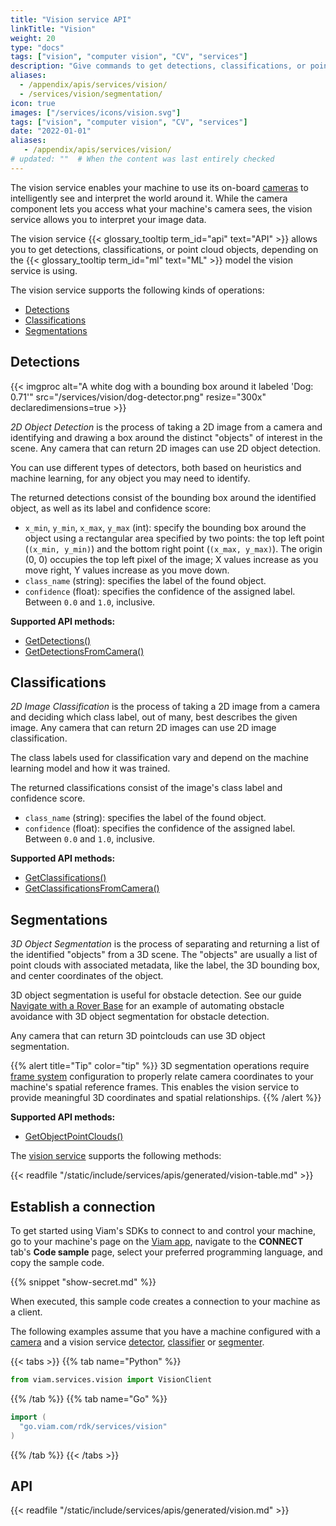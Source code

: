 ```yaml
---
title: "Vision service API"
linkTitle: "Vision"
weight: 20
type: "docs"
tags: ["vision", "computer vision", "CV", "services"]
description: "Give commands to get detections, classifications, or point cloud objects, depending on the ML model the vision service is using."
aliases:
  - /appendix/apis/services/vision/
  - /services/vision/segmentation/
icon: true
images: ["/services/icons/vision.svg"]
tags: ["vision", "computer vision", "CV", "services"]
date: "2022-01-01"
aliases:
   - /appendix/apis/services/vision/
# updated: ""  # When the content was last entirely checked
---
```


The vision service enables your machine to use its on-board [cameras](/operate/reference/components/camera/) to intelligently see and interpret the world around it.
While the camera component lets you access what your machine's camera sees, the vision service allows you to interpret your image data.

The vision service {{< glossary_tooltip term_id="api" text="API" >}} allows you to get detections, classifications, or point cloud objects, depending on the {{< glossary_tooltip term_id="ml" text="ML" >}} model the vision service is using.

The vision service supports the following kinds of operations:

- [Detections](#detections)
- [Classifications](#classifications)
- [Segmentations](#segmentations)

## Detections

<div class="td-max-width-on-larger-screens">
  <div class="alignright" >
    {{< imgproc alt="A white dog with a bounding box around it labeled 'Dog: 0.71'" src="/services/vision/dog-detector.png" resize="300x" declaredimensions=true >}}
  </div>
</div>

_2D Object Detection_ is the process of taking a 2D image from a camera and identifying and drawing a box around the distinct "objects" of interest in the scene.
Any camera that can return 2D images can use 2D object detection.

You can use different types of detectors, both based on heuristics and machine learning, for any object you may need to identify.

The returned detections consist of the bounding box around the identified object, as well as its label and confidence score:

- `x_min`, `y_min`, `x_max`, `y_max` (int): specify the bounding box around the object using a rectangular area specified by two points: the top left point (`(x_min, y_min)`) and the bottom right point (`(x_max, y_max)`). The origin (0, 0) occupies the top left pixel of the image; X values increase as you move right, Y values increase as you move down.
- `class_name` (string): specifies the label of the found object.
- `confidence` (float): specifies the confidence of the assigned label.
  Between `0.0` and `1.0`, inclusive.

**Supported API methods:**

- [GetDetections()](/dev/reference/apis/services/vision/#getdetections)
- [GetDetectionsFromCamera()](/dev/reference/apis/services/vision/#getdetectionsfromcamera)

## Classifications

_2D Image Classification_ is the process of taking a 2D image from a camera and deciding which class label, out of many, best describes the given image.
Any camera that can return 2D images can use 2D image classification.

The class labels used for classification vary and depend on the machine learning model and how it was trained.

The returned classifications consist of the image's class label and confidence score.

- `class_name` (string): specifies the label of the found object.
- `confidence` (float): specifies the confidence of the assigned label.
  Between `0.0` and `1.0`, inclusive.

**Supported API methods:**

- [GetClassifications()](/dev/reference/apis/services/vision/#getclassifications)
- [GetClassificationsFromCamera()](/dev/reference/apis/services/vision/#getclassificationsfromcamera)

## Segmentations

_3D Object Segmentation_ is the process of separating and returning a list of the identified "objects" from a 3D scene.
The "objects" are usually a list of point clouds with associated metadata, like the label, the 3D bounding box, and center coordinates of the object.

3D object segmentation is useful for obstacle detection.
See our guide [Navigate with a Rover Base](/tutorials/services/navigate-with-rover-base/#next-steps-automate-obstacle-detection) for an example of automating obstacle avoidance with 3D object segmentation for obstacle detection.

Any camera that can return 3D pointclouds can use 3D object segmentation.

{{% alert title="Tip" color="tip" %}}
3D segmentation operations require [frame system](/operate/reference/services/frame-system/) configuration to properly relate camera coordinates to your machine's spatial reference frames.
This enables the vision service to provide meaningful 3D coordinates and spatial relationships.
{{% /alert %}}

**Supported API methods:**

- [GetObjectPointClouds()](/dev/reference/apis/services/vision/#getobjectpointclouds)

The [vision service](/operate/reference/services/vision/) supports the following methods:

{{< readfile "/static/include/services/apis/generated/vision-table.md" >}}

## Establish a connection

To get started using Viam's SDKs to connect to and control your machine, go to your machine's page on the [Viam app](https://app.viam.com), navigate to the **CONNECT** tab's **Code sample** page, select your preferred programming language, and copy the sample code.

{{% snippet "show-secret.md" %}}

When executed, this sample code creates a connection to your machine as a client.

The following examples assume that you have a machine configured with a [camera](/operate/reference/components/camera/) and a vision service [detector](/dev/reference/apis/services/vision/#detections), [classifier](/dev/reference/apis/services/vision/#classifications) or [segmenter](/dev/reference/apis/services/vision/#segmentations).

{{< tabs >}}
{{% tab name="Python" %}}

```python
from viam.services.vision import VisionClient
```

{{% /tab %}}
{{% tab name="Go" %}}

```go
import (
  "go.viam.com/rdk/services/vision"
)
```

{{% /tab %}}
{{< /tabs >}}

## API

{{< readfile "/static/include/services/apis/generated/vision.md" >}}
